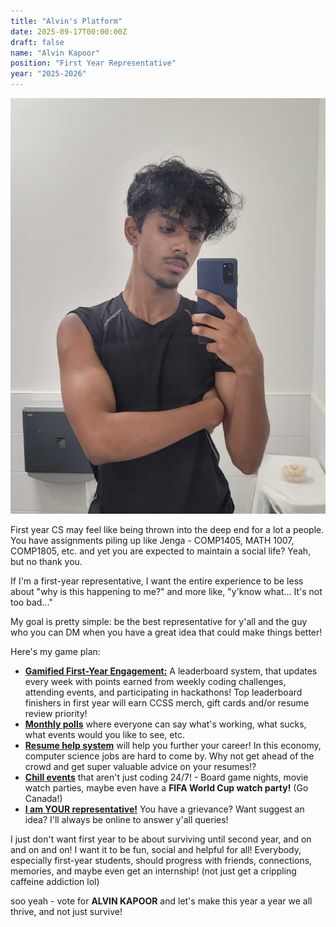 ```yaml
---
title: "Alvin's Platform"
date: 2025-09-17T00:00:00Z
draft: false
name: "Alvin Kapoor"
position: "First Year Representative"
year: "2025-2026"
---
```


![Alvin](/images/first_year_reps/2025/alvin.jpg)

First year CS may feel like being thrown into the deep end for a lot a people. You have assignments piling up like Jenga - COMP1405, MATH 1007, COMP1805, etc. and yet you are expected to maintain a social life? Yeah, but no thank you.

If I'm a first-year representative, I want the entire experience to be less about "why is this happening to me?" and more like, "y'know what... It's not too bad..."

My goal is pretty simple: be the best representative for y'all and the guy who you can DM when you have a great idea that could make things better!

Here's my game plan:
- <u>**Gamified First-Year Engagement:**</u> A leaderboard system, that updates every week with points earned from weekly coding challenges, attending events, and participating in hackathons! Top leaderboard finishers in first year will earn CCSS merch, gift cards and/or resume review priority!
- <u>**Monthly polls**</u> where everyone can say what's working, what sucks, what events would you like to see, etc.
- <u>**Resume help system**</u> will help you further your career! In this economy, computer science jobs are hard to come by. Why not get ahead of the crowd and get super valuable advice on your resumes!?
- <u>**Chill events**</u> that aren't just coding 24/7! - Board game nights, movie watch parties, maybe even have a __FIFA World Cup watch party!__ (Go Canada!)
- <u>**I am YOUR representative!**</u> You have a grievance? Want suggest an idea? I'll always be online to answer y'all queries!

I just don't want first year to be about surviving until second year, and on and on and on! I want it to be fun, social and helpful for all! Everybody, especially first-year students, should progress with friends, connections, memories, and maybe even get an internship! (not just get a crippling caffeine addiction lol)

soo yeah - vote for **ALVIN KAPOOR** and let's make this year a year we all thrive, and not just survive!